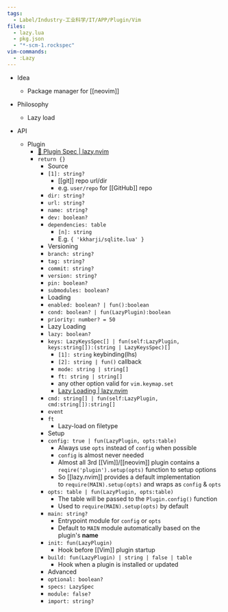 ```yaml
---
tags:
  - Label/Industry-工业科学/IT/APP/Plugin/Vim
files:
  - lazy.lua
  - pkg.json
  - "*-scm-1.rockspec"
vim-commands:
  - :Lazy
---
```


- Idea
    - Package manager for [[neovim]]

- Philosophy
    - Lazy load

- API
    - Plugin
        - [🔌 Plugin Spec | lazy.nvim](https://lazy.folke.io/spec)
        - `return {}`
            - Source
            - `[1]: string?`
                - [[git]] repo url/dir
                - e.g. `user/repo` for [[GitHub]] repo
            - `dir: string?`
            - `url: string?`
            - `name: string?`
            - `dev: boolean?`
            - `dependencies: table`
                - `[n]: string`
                - E.g. `{ 'kkharji/sqlite.lua' }`
            - Versioning
            - `branch: string?`
            - `tag: string?`
            - `commit: string?`
            - `version: string?`
            - `pin: boolean?`
            - `submodules: boolean?`
            - Loading
            - `enabled: boolean? | fun():boolean`
            - `cond: boolean? | fun(LazyPlugin):boolean`
            - `priority: number? = 50`
            - Lazy Loading
            - `lazy: boolean?`
            - `keys: LazyKeysSpec[] | fun(self:LazyPlugin, keys:string[]):(string | LazyKeysSpec)[]`
                - `[1]: string` keybinding(lhs)
                - `[2]: string | fun()` callback
                - `mode: string | string[]`
                - `ft: string | string[]`
                - any other option valid for `vim.keymap.set`
                - [Lazy Loading | lazy.nvim](https://lazy.folke.io/spec/lazy_loading#%EF%B8%8F-lazy-key-mappings)
            - `cmd: string[] | fun(self:LazyPlugin, cmd:string[]):string[]`
            - `event`
            - `ft`
                - Lazy-load on filetype
            - Setup
            - `config: true | fun(LazyPlugin, opts:table)`
                - Always use `opts` instead of `config` when possible
                - `config` is almost never needed
                - Almost all 3rd [[Vim]]/[[neovim]] plugin contains a `reqire('plugin').setup(opts)` function to setup options
                - So [[lazy.nvim]] provides a default implementation to `require(MAIN).setup(opts)` and wraps as `config` & `opts`
            - `opts: table | fun(LazyPlugin, opts:table)`
                - The table will be passed to the `Plugin.config()` function
                - Used to `require(MAIN).setup(opts)` by default
            - `main: string?`
                - Entrypoint module for `config` or `opts`
                - Default to `MAIN` module automatically based on the plugin's **name**
            - `init: fun(LazyPlugin)`
                - Hook before [[Vim]] plugin startup
            - `build: fun(LazyPlugin) | string | false | table`
                - Hook when a plugin is installed or updated
            - Advanced
            - `optional: boolean?`
            - `specs: LazySpec`
            - `module: false?`
            - `import: string?`
